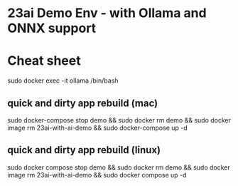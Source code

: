 # 23ai Demo Env - with Ollama and ONNX support


# Cheat sheet

sudo docker exec -it ollama /bin/bash


## quick and dirty app rebuild (mac)
sudo docker-compose stop demo && sudo docker rm demo && sudo docker image rm 23ai-with-ai-demo && sudo docker-compose up -d 

## quick and dirty app rebuild (linux)
sudo docker compose stop demo && sudo docker rm demo && sudo docker image rm 23ai-with-ai-demo && sudo docker compose up -d 